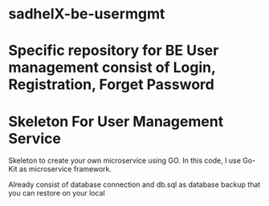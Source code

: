 # sadhelX-be-usermgmt
Specific repository for BE User management consist of Login, Registration, Forget Password
=======
# Skeleton For User Management Service

Skeleton to create your own microservice using GO. In this code, I use Go-Kit as microservice framework.

Already consist of database connection and db.sql as database backup that you can restore on your local

